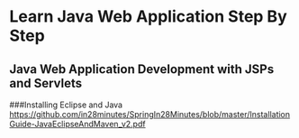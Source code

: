 # Learn Java Web Application Step By Step
## Java Web Application Development with JSPs and Servlets

###Installing Eclipse and Java
https://github.com/in28minutes/SpringIn28Minutes/blob/master/InstallationGuide-JavaEclipseAndMaven_v2.pdf

